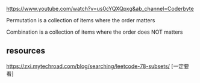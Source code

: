 https://www.youtube.com/watch?v=us0cYQXQpxg&ab_channel=Coderbyte


Permutation is a collection of items where the order matters

Combination is a collection of items where the order does NOT matters

## resources
https://zxi.mytechroad.com/blog/searching/leetcode-78-subsets/ [一定要看]